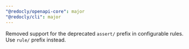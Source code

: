 ```yaml
---
"@redocly/openapi-core": major
"@redocly/cli": major
---
```


Removed support for the deprecated `assert/` prefix in configurable rules. Use `rule/` prefix instead.
